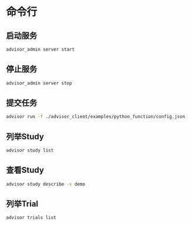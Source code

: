 # 命令行


## 启动服务

```bash
advisor_admin server start
```

## 停止服务

```bash
advisor_admin server stop
```

## 提交任务

```bash
advisor run -f ./advisor_client/examples/python_function/config.json
```

## 列举Study

```bash
advisor study list
```

## 查看Study

```bash
advisor study describe -s demo
```

## 列举Trial

```bash
advisor trials list
```
